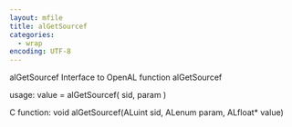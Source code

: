 ```yaml
---
layout: mfile
title: alGetSourcef
categories:
  - wrap
encoding: UTF-8
---
```


alGetSourcef  Interface to OpenAL function alGetSourcef

usage:  value = alGetSourcef( sid, param )

C function:  void alGetSourcef(ALuint sid, ALenum param, ALfloat\* value)